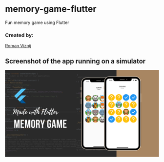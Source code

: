 # memory-game-flutter
Fun memory game using Flutter
### Created by:
[Roman Viznij](https://github.com/roman-viznij)
## Screenshot of the app running on a simulator
![Screenshot](./docs/roman-viznij-memory-game-flutter.png)